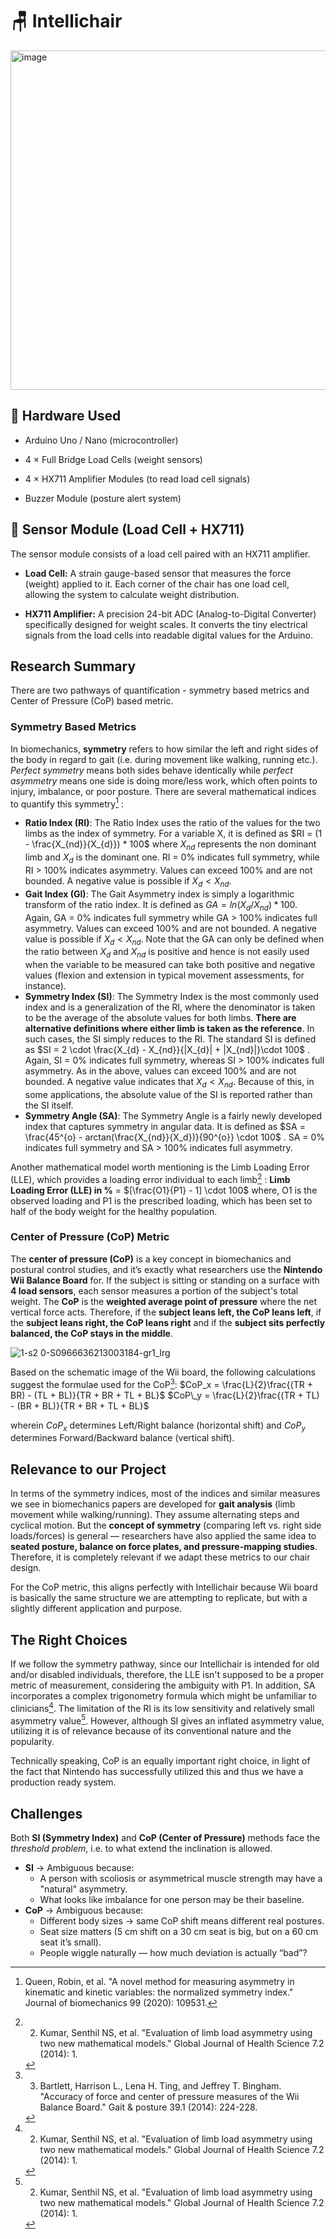 # 🪑 Intellichair
<img width="1097" height="543" alt="image" src="https://github.com/user-attachments/assets/ab02113c-0a97-4d13-b0fd-c7df51466992" />

## 🧩 Hardware Used
- Arduino Uno / Nano (microcontroller)

- 4 × Full Bridge Load Cells (weight sensors)

- 4 × HX711 Amplifier Modules (to read load cell signals)

- Buzzer Module (posture alert system)

## 🔧 Sensor Module (Load Cell + HX711)
The sensor module consists of a load cell paired with an HX711 amplifier.
- **Load Cell:** A strain gauge-based sensor that measures the force (weight) applied to it. Each corner of the chair has one load cell, allowing the system to calculate weight distribution.

- **HX711 Amplifier:** A precision 24-bit ADC (Analog-to-Digital Converter) specifically designed for weight scales. It converts the tiny electrical signals from the load cells into readable digital values for the Arduino.

## Research Summary
There are two pathways of quantification - symmetry based metrics and Center of Pressure (CoP) based metric.
### Symmetry Based Metrics

In biomechanics, **symmetry** refers to how similar the left and right sides of the body in regard to gait (i.e. during movement like walking, running etc.). *Perfect symmetry* means both sides behave identically while *perfect asymmetry* means one side is doing more/less work, which often points to injury, imbalance, or poor posture. There are several mathematical indices to quantify this symmetry[^1] :
- **Ratio Index (RI)**: The Ratio Index uses the ratio of the values for the two limbs as the index of symmetry. For a variable X, it is defined as $RI = (1 - \frac{X_{nd}}{X_{d}}) * 100$ where $X_{nd}$ represents the non dominant limb and $X_{d}$ is the dominant one. RI = 0% indicates full symmetry, while RI > 100% indicates asymmetry. Values can exceed 100% and are not bounded. A negative value is possible if $X_{d} < X_{nd}$. 
- **Gait Index (GI)**: The Gait Asymmetry index is simply a logarithmic transform of the ratio index. It is defined as $GA = ln(X_{d}/X_{nd}) * 100$. Again, GA = 0% indicates full symmetry while GA > 100% indicates full asymmetry. Values can exceed 100% and are not bounded. A negative value is possible if $X_d < X_{nd}$. Note that the GA can only be defined when the ratio between $X_d$ and $X_{nd}$ is positive and hence is not easily used when the variable to be measured can take both positive and negative values (flexion and extension in typical movement assessments, for instance).
- **Symmetry Index (SI)**: The Symmetry Index is the most commonly used index and is a generalization of the RI, where the denominator is taken to be the average of the absolute values for both limbs. **There are alternative definitions where either limb is taken as the reference**. In such cases, the SI simply reduces to the RI. The standard SI is defined as $SI = 2 \cdot \frac{X_{d} - X_{nd}}{|X_{d}| + |X_{nd}|}\cdot 100$ . Again, SI = 0% indicates full symmetry, whereas SI > 100% indicates full asymmetry. As in the above, values can exceed 100% and are not bounded. A negative value indicates that $X_{d} < X_{nd}$. Because of this, in some applications, the absolute value of the SI is reported rather than the SI itself.
- **Symmetry Angle (SA)**: The Symmetry Angle is a fairly newly developed index that captures symmetry in angular data. It is defined as $SA = \frac{45^{o} - arctan(\frac{X_{nd}}{X_d})}{90^{o}} \cdot 100$ . SA = 0% indicates full symmetry and SA > 100% indicates full asymmetry. 

Another mathematical model worth mentioning is the Limb Loading Error (LLE), which provides a loading error individual to each limb[^2] :
                 **Limb Loading Error (LLE) in %** = $[\frac{O1}{P1} - 1] \cdot 100$ 
where, O1 is the observed loading and P1 is the prescribed loading, which has been set to half of the body weight for the healthy population. 

### Center of Pressure (CoP) Metric

The **center of pressure (CoP)** is a key concept in biomechanics and postural control studies, and it’s exactly what researchers use the **Nintendo Wii Balance Board** for. If the subject is sitting or standing on a surface with **4 load sensors**, each sensor measures a portion of the subject's total weight. The **CoP** is the **weighted average point of pressure** where the net vertical force acts. Therefore, if the **subject leans left, the CoP leans left**, if the **subject leans right, the CoP leans right** and if the **subject sits perfectly balanced, the CoP stays in the middle**. 

![1-s2 0-S0966636213003184-gr1_lrg](https://github.com/user-attachments/assets/ca44076f-3be6-4d2a-a1db-6418d3d795f3)

Based on the schematic image of the Wii board, the following calculations suggest the formulae used for the CoP[^3]:
                     $CoP_x  = \frac{L}{2}\frac{(TR + BR) - (TL + BL)}{TR + BR + TL + BL}$
                     $CoP\_y = \frac{L}{2}\frac{(TR + TL) - (BR + BL)}{TR + BR + TL + BL}$

wherein $CoP_x$ determines Left/Right balance (horizontal shift) and $CoP_y$ determines Forward/Backward balance (vertical shift).
## Relevance to our Project

In terms of the symmetry indices, most of the indices and similar measures we see in biomechanics papers are developed for **gait analysis** (limb movement while walking/running). They assume alternating steps and cyclical motion. But the **concept of symmetry** (comparing left vs. right side loads/forces) is general — researchers have also applied the same idea to **seated posture, balance on force plates, and pressure-mapping studies**. Therefore, it is completely relevant if we adapt these metrics to our chair design.

For the CoP metric, this aligns perfectly with Intellichair because Wii board is basically the same structure we are attempting to replicate, but with a slightly different application and purpose. 

## The Right Choices

If we follow the symmetry pathway, since our Intellichair is intended for old and/or disabled individuals, therefore, the LLE isn't supposed to be a proper metric of measurement, considering the ambiguity with P1. In addition, SA incorporates a complex trigonometry formula which might be unfamiliar to clinicians[^2].  The limitation of the RI is its low sensitivity and relatively small asymmetry value[^2]. However, although SI gives an inflated asymmetry value, utilizing it is of relevance because of its conventional nature and the popularity.

Technically speaking, CoP is an equally important right choice, in light of the fact that Nintendo has successfully utilized this and thus we have a production ready system.

## Challenges

Both **SI (Symmetry Index)** and **CoP (Center of Pressure)** methods face the _threshold problem_, i.e. to what extend the inclination is allowed.
- **SI** → Ambiguous because:
	-  A person with scoliosis or asymmetrical muscle strength may have a "natural" asymmetry.
    -  What looks like imbalance for one person may be their baseline.
- **CoP** → Ambiguous because:
	-  Different body sizes → same CoP shift means different real postures.
	-  Seat size matters (5 cm shift on a 30 cm seat is big, but on a 60 cm seat it’s small).
	-  People wiggle naturally — how much deviation is actually “bad”?





[^1]: Queen, Robin, et al. "A novel method for measuring asymmetry in kinematic and kinetic variables: the normalized symmetry index." Journal of biomechanics 99 (2020): 109531.

[^2]: 2. Kumar, Senthil NS, et al. "Evaluation of limb load asymmetry using two new mathematical models." Global Journal of Health Science 7.2 (2014): 1.

[^3]: 3. Bartlett, Harrison L., Lena H. Ting, and Jeffrey T. Bingham. "Accuracy of force and center of pressure measures of the Wii Balance Board." Gait & posture 39.1 (2014): 224-228.
